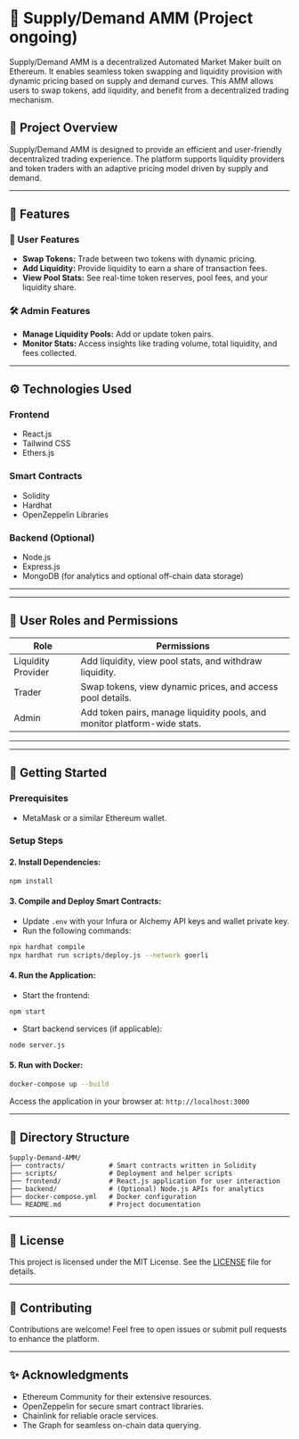 
# 🌟 Supply/Demand AMM (Project ongoing)

Supply/Demand AMM is a decentralized Automated Market Maker built on Ethereum. It enables seamless token swapping and liquidity provision with dynamic pricing based on supply and demand curves. This AMM allows users to swap tokens, add liquidity, and benefit from a decentralized trading mechanism.

## 📄 Project Overview
Supply/Demand AMM is designed to provide an efficient and user-friendly decentralized trading experience. The platform supports liquidity providers and token traders with an adaptive pricing model driven by supply and demand.

---

## 🔑 Features

### 👤 User Features
- **Swap Tokens:** Trade between two tokens with dynamic pricing.
- **Add Liquidity:** Provide liquidity to earn a share of transaction fees.
- **View Pool Stats:** See real-time token reserves, pool fees, and your liquidity share.

### 🛠️ Admin Features
- **Manage Liquidity Pools:** Add or update token pairs.
- **Monitor Stats:** Access insights like trading volume, total liquidity, and fees collected.

---

## ⚙️ Technologies Used

### **Frontend**
- React.js
- Tailwind CSS
- Ethers.js

### **Smart Contracts**
- Solidity
- Hardhat
- OpenZeppelin Libraries

### **Backend (Optional)**
- Node.js
- Express.js
- MongoDB (for analytics and optional off-chain data storage)

---

<!-- ## 🛠️ Other Tools
- **Chainlink Oracles:** For external price feeds and market data.
- **The Graph:** To index and query on-chain data efficiently. -->
<!-- - **Docker:** Simplifies deployment and ensures consistent environments. -->
<!-- - **JWT Authentication:** For secure admin access. -->

---

## 👥 User Roles and Permissions
| Role            | Permissions                                                                 |
|-----------------|-----------------------------------------------------------------------------|
| Liquidity Provider | Add liquidity, view pool stats, and withdraw liquidity.                   |
| Trader          | Swap tokens, view dynamic prices, and access pool details.                  |
| Admin           | Add token pairs, manage liquidity pools, and monitor platform-wide stats.   |

---
<!-- 
## 📌 Future Enhancements

- **Advanced Token Analytics:** Visualize trading history and performance charts.
- **Multi-Pool Support:** Introduce support for multiple token pairs with individual pools.
- **Fee Customization:** Allow dynamic adjustment of fees for specific pools.
- **Governance:** Implement a governance model using a native token for protocol decisions. -->

---

## 🚀 Getting Started

### Prerequisites
<!-- - Install Docker and Node.js on your system. -->
- MetaMask or a similar Ethereum wallet.

### Setup Steps

<!-- #### 1. Clone the Repository:
```bash
git clone https://github.com/<Your-GitHub-Username>/Supply-Demand-AMM.git
cd Supply-Demand-AMM
``` -->

#### 2. Install Dependencies:
```bash
npm install
```

#### 3. Compile and Deploy Smart Contracts:
- Update `.env` with your Infura or Alchemy API keys and wallet private key.
- Run the following commands:
```bash
npx hardhat compile
npx hardhat run scripts/deploy.js --network goerli
```

#### 4. Run the Application:
- Start the frontend:
```bash
npm start
```
- Start backend services (if applicable):
```bash
node server.js
```

#### 5. Run with Docker:
```bash
docker-compose up --build
```

Access the application in your browser at: `http://localhost:3000`

---

## 📂 Directory Structure
```
Supply-Demand-AMM/
├── contracts/           # Smart contracts written in Solidity
├── scripts/             # Deployment and helper scripts
├── frontend/            # React.js application for user interaction
├── backend/             # (Optional) Node.js APIs for analytics
├── docker-compose.yml   # Docker configuration
└── README.md            # Project documentation
```

---

## 📜 License
This project is licensed under the MIT License. See the [LICENSE](LICENSE) file for details.

---

## 🤝 Contributing
Contributions are welcome! Feel free to open issues or submit pull requests to enhance the platform.

---

## ✨ Acknowledgments
- Ethereum Community for their extensive resources.
- OpenZeppelin for secure smart contract libraries.
- Chainlink for reliable oracle services.
- The Graph for seamless on-chain data querying.








<!-- # Sample Hardhat Project

This project demonstrates a basic Hardhat use case. It comes with a sample contract, a test for that contract, and a Hardhat Ignition module that deploys that contract.

Try running some of the following tasks:

```shell
npx hardhat help
npx hardhat test
REPORT_GAS=true npx hardhat test
npx hardhat node
npx hardhat ignition deploy ./ignition/modules/Lock.js
``` -->
